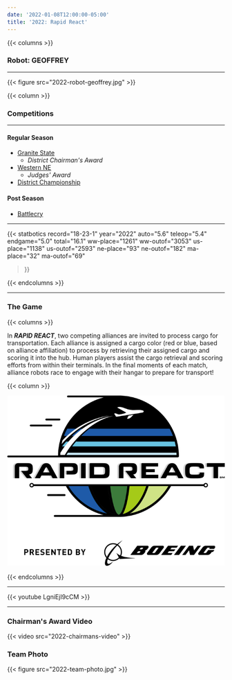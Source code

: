 ```yaml
---
date: '2022-01-08T12:00:00-05:00'
title: '2022: Rapid React'
---
```


{{< columns >}}

### Robot: GEOFFREY

---

{{< figure src="2022-robot-geoffrey.jpg" >}}

{{< column >}}

### Competitions

---

#### Regular Season

* [Granite State](https://www.thebluealliance.com/event/2022nhgrs)
  * _District Chairman's Award_
* [Western NE](https://www.thebluealliance.com/event/2022mawne)
  * _Judges' Award_
* [District Championship](https://www.thebluealliance.com/event/2022necmp2)

#### Post Season

* [Battlecry](https://www.thebluealliance.com/event/2022bc)

---

{{< statbotics
    record="18-23-1" year="2022"
    auto="5.6" teleop="5.4" endgame="5.0" total="16.1"
    ww-place="1261" ww-outof="3053"
    us-place="1138" us-outof="2593"
    ne-place="93"  ne-outof="182"
    ma-place="32"  ma-outof="69"
>}}

{{< endcolumns >}}

---

### The Game

{{< columns >}}

In **_RAPID REACT_**, two competing alliances are invited to process cargo for transportation. Each alliance is assigned a cargo color (red or blue, based on alliance affiliation) to process by retrieving their assigned cargo and scoring it into the hub. Human players assist the cargo retrieval and scoring efforts from within their terminals. In the final moments of each match, alliance robots race to engage with their hangar to prepare for transport!

{{< column >}}

[![Rapid React Logo](rapid-react-frc-logo.svg)](https://en.wikipedia.org/wiki/Rapid_React)

{{< endcolumns >}}

---

{{< youtube LgniEjI9cCM >}}

---

### Chairman's Award Video

{{< video src="2022-chairmans-video" >}}

### Team Photo
{{< figure src="2022-team-photo.jpg" >}}
